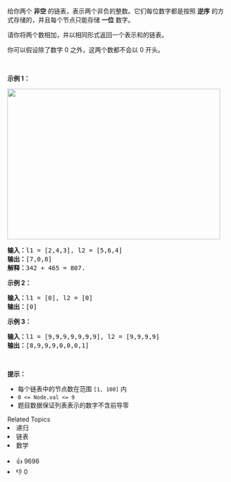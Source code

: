 <p>给你两个&nbsp;<strong>非空</strong> 的链表，表示两个非负的整数。它们每位数字都是按照&nbsp;<strong>逆序</strong>&nbsp;的方式存储的，并且每个节点只能存储&nbsp;<strong>一位</strong>&nbsp;数字。</p>

<p>请你将两个数相加，并以相同形式返回一个表示和的链表。</p>

<p>你可以假设除了数字 0 之外，这两个数都不会以 0&nbsp;开头。</p>

<p>&nbsp;</p>

<p><strong>示例 1：</strong></p> 
<img alt="" src="https://assets.leetcode-cn.com/aliyun-lc-upload/uploads/2021/01/02/addtwonumber1.jpg" style="width: 483px; height: 342px;" /> 
<pre>
<strong>输入：</strong>l1 = [2,4,3], l2 = [5,6,4]
<strong>输出：</strong>[7,0,8]
<strong>解释：</strong>342 + 465 = 807.
</pre>

<p><strong>示例 2：</strong></p>

<pre>
<strong>输入：</strong>l1 = [0], l2 = [0]
<strong>输出：</strong>[0]
</pre>

<p><strong>示例 3：</strong></p>

<pre>
<strong>输入：</strong>l1 = [9,9,9,9,9,9,9], l2 = [9,9,9,9]
<strong>输出：</strong>[8,9,9,9,0,0,0,1]
</pre>

<p>&nbsp;</p>

<p><strong>提示：</strong></p>

<ul> 
 <li>每个链表中的节点数在范围 <code>[1, 100]</code> 内</li> 
 <li><code>0 &lt;= Node.val &lt;= 9</code></li> 
 <li>题目数据保证列表表示的数字不含前导零</li> 
</ul>

<div><div>Related Topics</div><div><li>递归</li><li>链表</li><li>数学</li></div></div><br><div><li>👍 9696</li><li>👎 0</li></div>